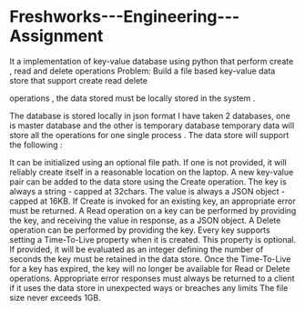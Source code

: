 # Freshworks---Engineering---Assignment
It a implementation of key-value database using python that perform create , read and delete operations
Problem: Build a file based key-value data store that support create read delete

operations , the data stored must be locally stored in the system .

The database is stored locally in json format I have taken 2 databases, one is master database and the other is temporary database temporary data will store all the operations for one single process .
The data store will support the following :

It can be initialized using an optional file path. If one is not provided, it will reliably create itself in a reasonable location on the laptop. A new key-value pair can be added to the data store using the Create operation. The key is always a string - capped at 32chars. The value is always a JSON object - capped at 16KB. If Create is invoked for an existing key, an appropriate error must be returned. A Read operation on a key can be performed by providing the key, and receiving the value in response, as a JSON object. A Delete operation can be performed by providing the key. Every key supports setting a Time-To-Live property when it is created. This property is optional. If provided, it will be evaluated as an integer defining the number of seconds the key must be retained in the data store. Once the Time-To-Live for a key has expired, the key will no longer be available for Read or Delete operations. Appropriate error responses must always be returned to a client if it uses the data store in unexpected ways or breaches any limits The file size never exceeds 1GB.
